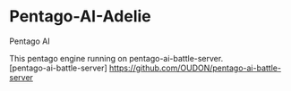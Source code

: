 # Pentago-AI-Adelie
Pentago AI

This pentago engine running on pentago-ai-battle-server.  
[pentago-ai-battle-server] https://github.com/OUDON/pentago-ai-battle-server
